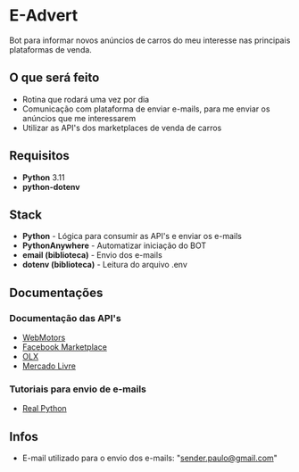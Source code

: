 # E-Advert
Bot para informar novos anúncios de carros do meu interesse  nas principais plataformas de venda.

## O que será feito 
- Rotina que rodará uma vez por dia
- Comunicação com plataforma de enviar e-mails, para me enviar os anúncios que me interessarem
- Utilizar as API's dos marketplaces de venda de carros

## Requisitos
- **Python** 3.11
- **python-dotenv**

## Stack
- **Python** - Lógica para consumir as API's e enviar os e-mails
- **PythonAnywhere** - Automatizar iniciação do BOT
- **email (biblioteca)** - Envio dos e-mails
- **dotenv (biblioteca)** - Leitura do arquivo .env

## Documentações 
### Documentação das API's
- [WebMotors]()
- [Facebook Marketplace]()
- [OLX]()
- [Mercado Livre]()

### Tutoriais para envio de e-mails
- [Real Python](https://realpython.com/python-send-email/)

## Infos
- E-mail utilizado para o envio dos e-mails: "sender.paulo@gmail.com"

